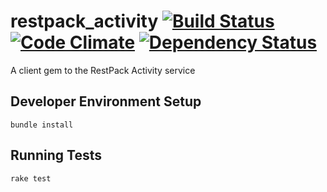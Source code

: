 # restpack_activity [![Build Status](https://api.travis-ci.org/RestPack/restpack_activity.png?branch=master)](https://travis-ci.org/RestPack/restpack_activity) [![Code Climate](https://codeclimate.com/github/RestPack/restpack_activity.png)](https://codeclimate.com/github/RestPack/restpack_activity) [![Dependency Status](https://gemnasium.com/RestPack/restpack_activity.png)](https://gemnasium.com/RESTpack/restpack_activity)

A client gem to the RestPack Activity service

## Developer Environment Setup

```
bundle install
```

## Running Tests

```
rake test
```
